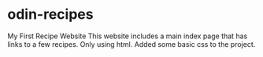 # odin-recipes
My First Recipe Website
This website includes a main index page that has links to a few recipes.
Only using html.
Added some basic css to the project.